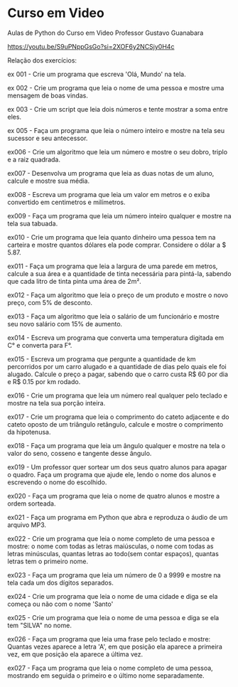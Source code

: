 # Curso em Video
 Aulas de Python do Curso em Video
 Professor Gustavo Guanabara
 
 https://youtu.be/S9uPNppGsGo?si=2XOF6y2NCSjy0H4c

 Relação dos exercícios:
 
 ex 001 - Crie um programa que escreva 'Olá, Mundo' na tela.
 
 ex 002 - Crie um programa que leia o nome de uma pessoa e mostre uma mensagem de boas vindas.
 
 ex 003 - Crie um script que leia dois números e tente mostrar a soma entre eles.
 
 ex 005 - Faça um programa que leia o número inteiro e mostre na tela seu sucessor e seu antecessor.

 ex006 - Crie um algoritmo que leia um número e mostre o seu dobro, triplo e a raiz quadrada.

 ex007 - Desenvolva um programa que leia as duas notas de um aluno, calcule e mostre sua média.

 ex008 - Escreva um programa que leia um valor em metros e o exiba convertido em centimetros e milímetros.

 ex009 - Faça um programa que leia um número inteiro qualquer e mostre na tela sua tabuada.

 ex010 - Crie um programa que leia quanto dinheiro uma pessoa tem na carteira e mostre quantos dólares ela pode comprar. Considere o dólar a $ 5.87.

 ex011 - Faça um programa que leia a largura de uma parede em metros, calcule a sua área e a quantidade de tinta necessária para pintá-la, sabendo que cada litro de tinta pinta uma área de 2m².

 ex012 - Faça um algoritmo que leia o preço de um produto e mostre o novo preço, com 5% de desconto.

 ex013 - Faça um algoritmo que leia o salário de um funcionário e mostre seu novo salário com 15% de aumento.

 ex014 - Escreva um programa que converta uma temperatura digitada em C° e converta para F°.

 ex015 - Escreva um programa que pergunte a quantidade de km percorridos por um carro alugado e a quantidade de dias pelo quais ele foi alugado. Calcule o preço a pagar, sabendo que o carro custa R$ 60 por dia e R$ 0.15 por km rodado.

 ex016 - Crie um programa que leia um número real qualquer pelo teclado e mostre na tela sua porção inteira.

 ex017 - Crie um programa que leia o comprimento do cateto adjacente e do cateto oposto de um triângulo retângulo, calcule e mostre o comprimento da hipotenusa.

 ex018 -  Faça um programa que leia um ângulo qualquer e mostre na tela o valor do seno, cosseno e tangente desse ângulo.

ex019 - Um professor quer sortear um dos seus quatro alunos para apagar o quadro. Faça um programa que ajude ele, lendo o nome dos alunos e escrevendo o nome do escolhido.

ex020 - Faça um programa que leia o nome de quatro alunos e mostre a ordem sorteada.

ex021 - Faça um programa em Python que abra e reproduza o áudio de um arquivo MP3.

ex022 - Crie um programa que leia o nome completo de uma pessoa e mostre: o nome com todas as letras maiúsculas, o nome com todas as letras minúsculas, quantas letras ao todo(sem contar espaços), quantas letras tem o primeiro nome.

ex023 - Faça um programa que leia um número de 0 a 9999 e mostre na tela cada um dos dígitos separados.

ex024 - Crie um programa que leia o nome de uma cidade e diga se ela começa ou não com o nome 'Santo'

ex025 - Crie um programa que leia o nome de uma pessoa e diga se ela tem "SILVA" no nome.

ex026 - Faça um programa que leia uma frase pelo teclado e mostre: Quantas vezes aparece a letra 'A', em que posição ela aparece a primeira vez, em que posição ela aparece a última vez.

ex027 - Faça um programa que leia o nome completo de uma pessoa, mostrando em seguida o primeiro e o último nome separadamente.

